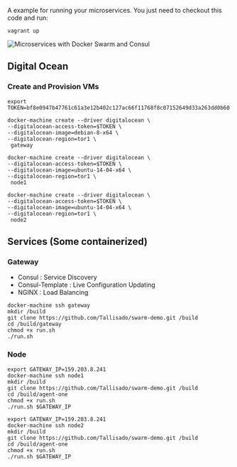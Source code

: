 A example for running your microservices. You just need to checkout this code and run:
```
vagrant up
```

![Microservices with Docker Swarm and Consul](https://sonnguyen.ws/wp-content/uploads/2015/12/clotify_microservice.png)


## Digital Ocean
### Create and Provision VMs

```
export TOKEN=bf8e0947b47761c61a3e12b402c127ac66f11768f8c07152649d33a263dd0b60
```

```
docker-machine create --driver digitalocean \
--digitalocean-access-token=$TOKEN \
--digitalocean-image=debian-8-x64 \
--digitalocean-region=tor1 \
 gateway
```

```
docker-machine create --driver digitalocean \
--digitalocean-access-token=$TOKEN \
--digitalocean-image=ubuntu-14-04-x64 \
--digitalocean-region=tor1 \
 node1
```

```
docker-machine create --driver digitalocean \
--digitalocean-access-token=$TOKEN \
--digitalocean-image=ubuntu-14-04-x64 \
--digitalocean-region=tor1 \
 node2
```

## Services (Some containerized)

### Gateway
- Consul : Service Discovery
- Consul-Template : Live Configuration Updating
- NGINX : Load Balancing

```
docker-machine ssh gateway
mkdir /build
git clone https://github.com/Tallisado/swarm-demo.git /build
cd /build/gateway
chmod +x run.sh
./run.sh
```

### Node
```
export GATEWAY_IP=159.203.8.241
docker-machine ssh node1
mkdir /build
git clone https://github.com/Tallisado/swarm-demo.git /build
cd /build/agent-one
chmod +x run.sh
./run.sh $GATEWAY_IP
```


```
export GATEWAY_IP=159.203.8.241
docker-machine ssh node2
mkdir /build
git clone https://github.com/Tallisado/swarm-demo.git /build
cd /build/agent-one
chmod +x run.sh
./run.sh $GATEWAY_IP
```
